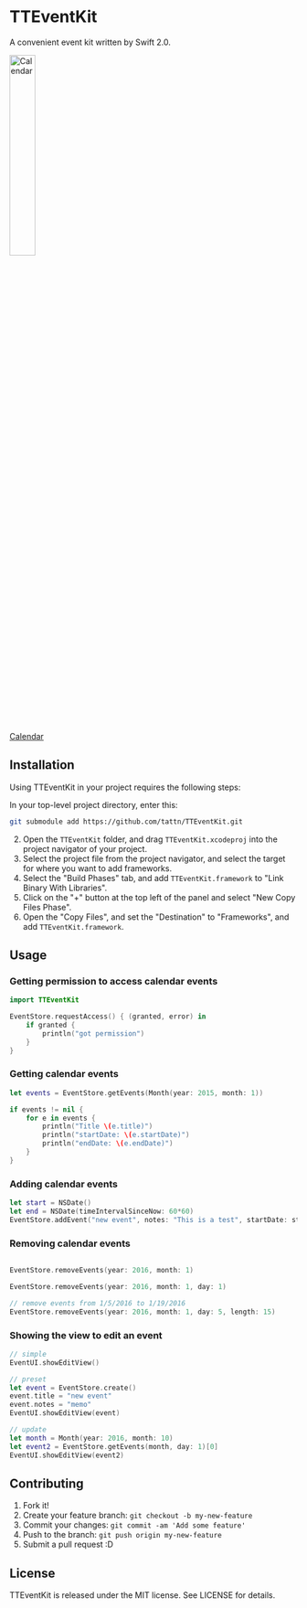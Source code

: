 # TTEventKit

A convenient event kit written by Swift 2.0.

<a target="_blank" href="https://raw.githubusercontent.com/tattn/TTEventKit/assets/calendar_anime.gif">
<img width="30%" height="30%" alt="Calendar" src="https://raw.githubusercontent.com/tattn/TTEventKit/assets/calendar_anime.gif"></a>

[Calendar](https://raw.githubusercontent.com/tattn/TTEventKit/assets/calendar.png)

## Installation

Using TTEventKit in your project requires the following steps:

In your top-level project directory, enter this:
```bash
git submodule add https://github.com/tattn/TTEventKit.git
```
2. Open the `TTEventKit` folder, and drag `TTEventKit.xcodeproj` into the project navigator of your project.
3. Select the project file from the project navigator, and select the target for where you want to add frameworks.
4. Select the "Build Phases" tab, and add `TTEventKit.framework` to "Link Binary With Libraries".
5. Click on the "+" button at the top left of the panel and select "New Copy Files Phase".
6. Open the "Copy Files", and set the "Destination" to "Frameworks", and add `TTEventKit.framework`.

## Usage

### Getting permission to access calendar events

```swift
import TTEventKit

EventStore.requestAccess() { (granted, error) in
    if granted {
        println("got permission")
    }
}
```

### Getting calendar events

```swift
let events = EventStore.getEvents(Month(year: 2015, month: 1))

if events != nil {
    for e in events {
        println("Title \(e.title)")
        println("startDate: \(e.startDate)")
        println("endDate: \(e.endDate)")
    }
}
```

### Adding calendar events

```swift
let start = NSDate()
let end = NSDate(timeIntervalSinceNow: 60*60)
EventStore.addEvent("new event", notes: "This is a test", startDate: start, endDate: end)
```

### Removing calendar events

```swift

EventStore.removeEvents(year: 2016, month: 1)

EventStore.removeEvents(year: 2016, month: 1, day: 1)

// remove events from 1/5/2016 to 1/19/2016
EventStore.removeEvents(year: 2016, month: 1, day: 5, length: 15)
```

### Showing the view to edit an event

```swift
// simple
EventUI.showEditView()

// preset
let event = EventStore.create()
event.title = "new event"
event.notes = "memo"
EventUI.showEditView(event)

// update
let month = Month(year: 2016, month: 10)
let event2 = EventStore.getEvents(month, day: 1)[0]
EventUI.showEditView(event2)
```

## Contributing

1. Fork it!
2. Create your feature branch: `git checkout -b my-new-feature`
3. Commit your changes: `git commit -am 'Add some feature'`
4. Push to the branch: `git push origin my-new-feature`
5. Submit a pull request :D

## License

TTEventKit is released under the MIT license. See LICENSE for details.
